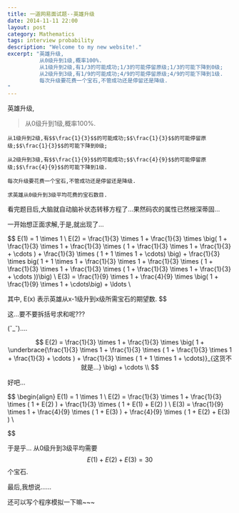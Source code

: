 ```yaml
---
title: 一道网易面试题--英雄升级
date: 2014-11-11 22:00
layout: post
category: Mathematics
tags: interview probability
description: "Welcome to my new website!."
excerpt: "英雄升级,
          从0级升到1级,概率100%.
          从1级升到2级,有1/3的可能成功;1/3的可能停留原级;1/3的可能下降到0级;
          从2级升到3级,有1/9的可能成功;4/9的可能停留原级;4/9的可能下降到1级.
          每次升级要花费一个宝石,不管成功还是停留还是降级.
"
---
```

英雄升级,

>从0级升到1级,概率100%.

    从1级升到2级,有$$\frac{1}{3}$$的可能成功;$$\frac{1}{3}$$的可能停留原级;$$\frac{1}{3}$$的可能下降到0级;

    从2级升到3级,有$$\frac{1}{9}$$的可能成功;$$\frac{4}{9}$$的可能停留原级;$$\frac{4}{9}$$的可能下降到1级.

    每次升级要花费一个宝石,不管成功还是停留还是降级.

    求英雄从0级升到3级平均花费的宝石数目.

看完题目后,大脑就自动脑补状态转移方程了…果然码农的属性已然根深蒂固…

一开始想正面求解,于是,就出现了…

$$
E(1) = 1 \times 1 \\
E(2) = \frac{1}{3} \times 1 + \frac{1}{3} \times \big( 1 + \frac{1}{3} \times 1 + \frac{1}{3} \times ( 1 + \frac{1}{3} \times 1 + \frac{1}{3} + \cdots ) + \frac{1}{3} \times ( 1 + 1 \times 1 + \cdots) \big)
       + \frac{1}{3} \times big( 1 + 1 \times 1 + \frac{1}{3} \times 1 + \frac{1}{3} \times ( 1 + \frac{1}{3} \times 1 + \frac{1}{3} \times ( 1 + \frac{1}{3} \times 1 + \frac{1}{3} + \cdots ))\big) \\
E(3) =  \frac{1}{9} \times 1 +  \frac{4}{9} \times \big( 1 + \frac{1}{9} \times 1 +  \cdots\big) + \ldots \\

其中, E(x) 表示英雄从x-1级升到x级所需宝石的期望数.
$$

这...要不要拆括号求和呢???

(ˇ_ˇ)....

$$
E(2) = \frac{1}{3} \times 1 + \frac{1}{3} \times \big( 1 + \underbrace{\frac{1}{3} \times 1 + \frac{1}{3} \times ( 1 + \frac{1}{3} \times 1 + \frac{1}{3} + \cdots ) + \frac{1}{3} \times ( 1 + 1 \times 1 + \cdots)}_{这货不就是...} \big) + \cdots \\
$$

好吧...

$$
\begin{align}
E(1) = 1 \times 1 \\
E(2) = \frac{1}{3} \times 1 + \frac{1}{3} \times ( 1 + E(2) ) +  \frac{1}{3} \times ( 1 + E(1) + E(2) ) \\
E(3) = \frac{1}{9} \times 1 + \frac{4}{9} \times ( 1 + E(3) ) +  \frac{4}{9} \times ( 1 + E(2) + E(3) ) \\

$$

于是乎... 从0级升到3级平均需要$$E(1)+E(2)+E(3) = 30$$个宝石.

最后,我想说......

还可以写个程序模拟一下嘛~~~



